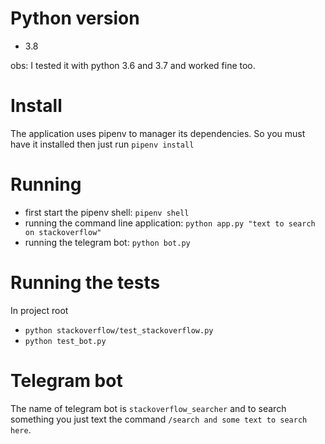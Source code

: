 # Python version
- 3.8

obs: I tested it with python 3.6 and 3.7 and worked fine too.

# Install

The application uses pipenv to manager its dependencies. So you must have it installed then just run `pipenv install`

# Running

- first start the pipenv shell: `pipenv shell`
- running the command line application: `python app.py "text to search on stackoverflow"`
- running the telegram bot: `python bot.py`


# Running the tests

In project root

- `python stackoverflow/test_stackoverflow.py`
- `python test_bot.py`

# Telegram bot

The name of telegram bot is `stackoverflow_searcher` and to search something you just text the command
`/search and some text to search here`.

